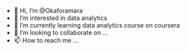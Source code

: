 - 👋 Hi, I’m @Okaforamara
- 👀 I’m interested in data analytics
- 🌱 I’m currently learning data analytics course on coursera
- 💞️ I’m looking to collaborate on ...
- 📫 How to reach me ...

<!---
Okaforamara/Okaforamara is a ✨ special ✨ repository because its `README.md` (this file) appears on your GitHub profile.
You can click the Preview link to take a look at your changes.
--->
